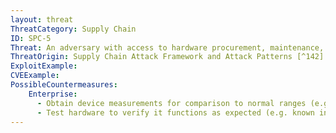 ```yaml
---
layout: threat
ThreatCategory: Supply Chain
ID: SPC-5
Threat: An adversary with access to hardware procurement, maintenance, or upgrade control can embed malware in a critical component
ThreatOrigin: Supply Chain Attack Framework and Attack Patterns [^142]
ExploitExample:
CVEExample:
PossibleCountermeasures:
    Enterprise:
      - Obtain device measurements for comparison to normal ranges (e.g., temperature, timing, EM radiation, power consumption) to detect anomalous behavior.
      - Test hardware to verify it functions as expected (e.g. known inputs yield correct outputs) prior to placing or replacing the device into the production environment
---
```

